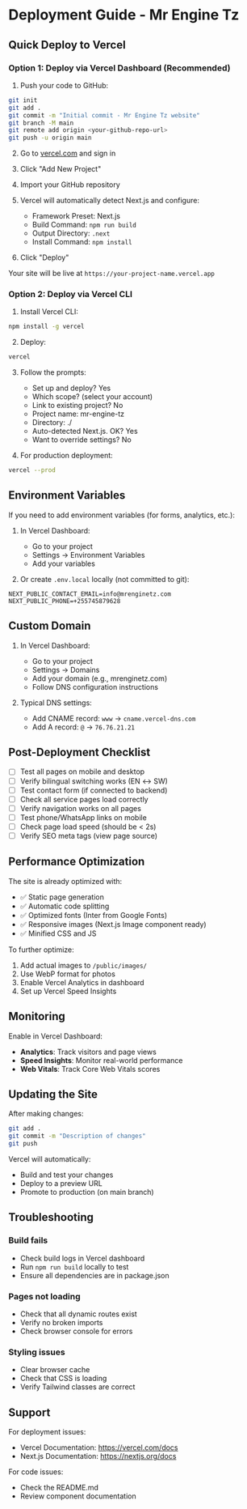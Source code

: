 # Deployment Guide - Mr Engine Tz

## Quick Deploy to Vercel

### Option 1: Deploy via Vercel Dashboard (Recommended)

1. Push your code to GitHub:
```bash
git init
git add .
git commit -m "Initial commit - Mr Engine Tz website"
git branch -M main
git remote add origin <your-github-repo-url>
git push -u origin main
```

2. Go to [vercel.com](https://vercel.com) and sign in

3. Click "Add New Project"

4. Import your GitHub repository

5. Vercel will automatically detect Next.js and configure:
   - Framework Preset: Next.js
   - Build Command: `npm run build`
   - Output Directory: `.next`
   - Install Command: `npm install`

6. Click "Deploy"

Your site will be live at `https://your-project-name.vercel.app`

### Option 2: Deploy via Vercel CLI

1. Install Vercel CLI:
```bash
npm install -g vercel
```

2. Deploy:
```bash
vercel
```

3. Follow the prompts:
   - Set up and deploy? Yes
   - Which scope? (select your account)
   - Link to existing project? No
   - Project name: mr-engine-tz
   - Directory: ./
   - Auto-detected Next.js. OK? Yes
   - Want to override settings? No

4. For production deployment:
```bash
vercel --prod
```

## Environment Variables

If you need to add environment variables (for forms, analytics, etc.):

1. In Vercel Dashboard:
   - Go to your project
   - Settings → Environment Variables
   - Add your variables

2. Or create `.env.local` locally (not committed to git):
```
NEXT_PUBLIC_CONTACT_EMAIL=info@mrenginetz.com
NEXT_PUBLIC_PHONE=+255745879628
```

## Custom Domain

1. In Vercel Dashboard:
   - Go to your project
   - Settings → Domains
   - Add your domain (e.g., mrenginetz.com)
   - Follow DNS configuration instructions

2. Typical DNS settings:
   - Add CNAME record: `www` → `cname.vercel-dns.com`
   - Add A record: `@` → `76.76.21.21`

## Post-Deployment Checklist

- [ ] Test all pages on mobile and desktop
- [ ] Verify bilingual switching works (EN ↔ SW)
- [ ] Test contact form (if connected to backend)
- [ ] Check all service pages load correctly
- [ ] Verify navigation works on all pages
- [ ] Test phone/WhatsApp links on mobile
- [ ] Check page load speed (should be < 2s)
- [ ] Verify SEO meta tags (view page source)

## Performance Optimization

The site is already optimized with:
- ✅ Static page generation
- ✅ Automatic code splitting
- ✅ Optimized fonts (Inter from Google Fonts)
- ✅ Responsive images (Next.js Image component ready)
- ✅ Minified CSS and JS

To further optimize:
1. Add actual images to `/public/images/`
2. Use WebP format for photos
3. Enable Vercel Analytics in dashboard
4. Set up Vercel Speed Insights

## Monitoring

Enable in Vercel Dashboard:
- **Analytics**: Track visitors and page views
- **Speed Insights**: Monitor real-world performance
- **Web Vitals**: Track Core Web Vitals scores

## Updating the Site

After making changes:

```bash
git add .
git commit -m "Description of changes"
git push
```

Vercel will automatically:
- Build and test your changes
- Deploy to a preview URL
- Promote to production (on main branch)

## Troubleshooting

### Build fails
- Check build logs in Vercel dashboard
- Run `npm run build` locally to test
- Ensure all dependencies are in package.json

### Pages not loading
- Check that all dynamic routes exist
- Verify no broken imports
- Check browser console for errors

### Styling issues
- Clear browser cache
- Check that CSS is loading
- Verify Tailwind classes are correct

## Support

For deployment issues:
- Vercel Documentation: https://vercel.com/docs
- Next.js Documentation: https://nextjs.org/docs

For code issues:
- Check the README.md
- Review component documentation
